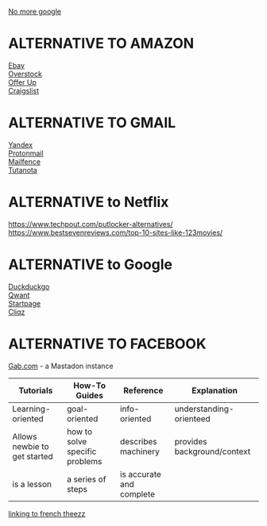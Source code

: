 [No more google](https://nomoregoogle.com/)
# ALTERNATIVE TO AMAZON
[Ebay](https://ebay.com)  
[Overstock](https://overstock.com)  
[Offer Up](https://offerup.com)  
[Craigslist](https://craigslist.org)  

# ALTERNATIVE TO GMAIL
[Yandex](https://yandex.com)  
[Protonmail](https://protonmail.com)  
[Mailfence](https://mailfence.com)  
[Tutanota](https://tutanota.com)  

# ALTERNATIVE to Netflix
https://www.techpout.com/putlocker-alternatives/  
https://www.bestsevenreviews.com/top-10-sites-like-123movies/  

# ALTERNATIVE to Google
[Duckduckgo](https://duckduckgo.com)  
[Qwant](https://qwant.com)  
[Startpage](https://startpage.com)  
[Cliqz](https://cliqz.com/)  


# ALTERNATIVE TO FACEBOOK
[Gab.com](https://gab.com/) - a Mastadon instance


Tutorials | How-To Guides | Reference | Explanation
--- | --- | --- | ---
Learning-oriented | goal-oriented | info-oriented | understanding-orienteed
Allows newbie to get started | how to solve specific problems | describes machinery | provides background/context 
is a lesson | a series of steps | is accurate and complete | 

[linking to french theezz](french.md#these)
